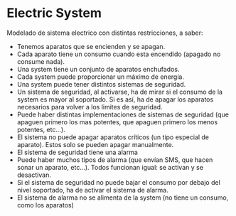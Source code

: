 # Electric System
Modelado de sistema electrico con distintas restricciones, a saber:

* Tenemos aparatos que se encienden y se apagan.
* Cada aparato tiene un consumo cuando esta encendido (apagado no consume nada).
* Una system tiene un conjunto de aparatos enchufados.
* Cada system puede proporcionar un máximo de energía.
* Una system puede tener distintos sistemas de seguridad.
* Un sistema de seguridad, al activarse, ha de mirar si el consumo de la system es mayor al soportado. Si es así, ha de apagar los aparatos necesarios para volver a los
limites de seguridad.
* Puede haber distintas implementaciones de sistemas de seguridad (que apaguen primero los mas potentes, que apaguen primero los
menos potentes, etc...).
* El sistema no puede apagar aparatos críticos (un tipo especial de
aparato). Estos solo se pueden apagar manualmente.
* El sistema de seguridad tiene una alarma
* Puede haber muchos tipos de alarma (que envían SMS, que hacen
sonar un aparato, etc...). Todos funcionan igual: se activan y se
desactivan.
* Si el sistema de seguridad no puede bajar el consumo por debajo del
nivel soportado, ha de activar el sistema de alarma.
* El sistema de alarma no se alimenta de la system (no tiene un consumo,
como los aparatos)